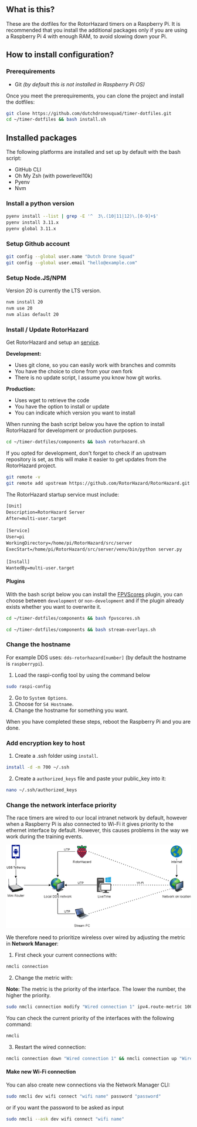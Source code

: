 ## What is this?

These are the dotfiles for the RotorHazard timers on a Raspberry Pi. It is recommended
that you install the additional packages only if you are using a Raspberry Pi 4 with
enough RAM, to avoid slowing down your Pi.

## How to install configuration?

### Prerequirements

- Git _(by default this is not installed in Raspberry Pi OS)_

Once you meet the prerequirements, you can clone the project and install the dotfiles:

```bash
git clone https://github.com/dutchdronesquad/timer-dotfiles.git
cd ~/timer-dotfiles && bash install.sh
```

## Installed packages

The following platforms are installed and set up by default with the bash script:

- GitHub CLI
- Oh My Zsh (with powerlevel10k)
- Pyenv
- Nvm

### Install a python version

```bash
pyenv install --list | grep -E '^  3\.(10|11|12)\.[0-9]+$'
pyenv install 3.11.x
pyenv global 3.11.x
```

### Setup Github account

```bash
git config --global user.name "Dutch Drone Squad"
git config --global user.email "hello@example.com"
```

### Setup Node.JS/NPM

Version 20 is currently the LTS version.

```bash
nvm install 20
nvm use 20
nvm alias default 20
```

### Install / Update RotorHazard

Get RotorHazard and setup an [service](https://github.com/RotorHazard/RotorHazard/blob/main/doc/Software%20Setup.md#running-the-rotorhazard-server).

**Development:**

- Uses git clone, so you can easily work with branches and commits
- You have the choice to clone from your own fork
- There is no update script, I assume you know how git works.

**Production:**

- Uses wget to retrieve the code
- You have the option to install or update
- You can indicate which version you want to install

When running the bash script below you have the option to install RotorHazard for development or production purposes.

```bash
cd ~/timer-dotfiles/components && bash rotorhazard.sh
```

If you opted for development, don't forget to check if an upstream repository is set, as this will make it easier to get updates from the RotorHazard project.

```bash
git remote -v
git remote add upstream https://github.com/RotorHazard/RotorHazard.git
```

The RotorHazard startup service must include:

```txt
[Unit]
Description=RotorHazard Server
After=multi-user.target

[Service]
User=pi
WorkingDirectory=/home/pi/RotorHazard/src/server
ExecStart=/home/pi/RotorHazard/src/server/venv/bin/python server.py

[Install]
WantedBy=multi-user.target
```

#### Plugins

With the bash script below you can install the [FPVScores](https://github.com/FPVScores/FPVScores) plugin, you can choose between `development` or `non-development` and if the plugin already exists whether you want to overwrite it.

```bash
cd ~/timer-dotfiles/components && bash fpvscores.sh
```

```bash
cd ~/timer-dotfiles/components && bash stream-overlays.sh
```

### Change the hostname

For example DDS uses: `dds-rotorhazard[number]` (by default the hostname is `raspberrypi`).

1. Load the raspi-config tool by using the command below

```bash
sudo raspi-config
```

2. Go to `System Options`.
3. Choose for `S4 Hostname`.
4. Change the hostname for something you want.

When you have completed these steps, reboot the Raspberry Pi and you are done.

### Add encryption key to host

1. Create a .ssh folder using `install`.

```bash
install -d -m 700 ~/.ssh
```

2. Create a `authorized_keys` file and paste your public_key into it:

```bash
nano ~/.ssh/authorized_keys
```

### Change the network interface priority

The race timers are wired to our local intranet network by default, however when a
Raspberry Pi is also connected to Wi-Fi it gives priority to the ethernet interface
by default. However, this causes problems in the way we work during the training events.

![alt network diagram](https://raw.githubusercontent.com/dutchdronesquad/timer-dotfiles/main/assets/DDS-Network.png)

We therefore need to prioritize wireless over wired by adjusting the metric in **Network Manager**:

1. First check your current connections with:

```bash
nmcli connection
```

2. Change the metric with:

__Note:__ The metric is the priority of the interface. The lower the number, the higher the priority.

```bash
sudo nmcli connection modify "Wired connection 1" ipv4.route-metric 1000
```

You can check the current priority of the interfaces with the following command:

```bash
nmcli
```

3. Restart the wired connection:

```bash
nmcli connection down "Wired connection 1" && nmcli connection up "Wired connection 1"
```

#### Make new Wi-Fi connection

You can also create new connections via the Network Manager CLI:

```bash
sudo nmcli dev wifi connect "wifi name" password "password"
```

or if you want the password to be asked as input

```bash
sudo nmcli --ask dev wifi connect "wifi name"
```